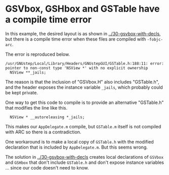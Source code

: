 # GSVbox, GSHbox and GSTable have a compile time error

In this example, the desired layout is as shown in [../30-gsvbox-with-decls](../30-gsvbox-with-decls), but there is a compile time error when these files are compiled with `-fobjc-arc`.

The error is reproduced below.

```
/usr/GNUstep/Local/Library/Headers/GNUstepGUI/GSTable.h:188:11: error: pointer to non-const type 'NSView *' with no explicit ownership
  NSView **_jails;
```

The reason is that the inclusion of "GSVbox.H" also includes "GSTable.h", and the header exposes the instance variable `_jails`, which probably could be kept private.

One way to get this code to compile is to provide an alternative "GSTable.h" that modifies the line like this.

```
  NSView * __autoreleasing *_jails;
```

This makes our `AppDelegate.m` compile, but `GSTable.m` itself is not compiled with ARC so there is a contradiction.

One workaround is to make a local copy of `GSTable.h` with the modified declaration that is included by `AppDelegate.m`.  But this seems wrong.

The solution in [../30-gsvbox-with-decls](../30-gsvbox-with-decls) creates local declarations of `GSVbox` and `GSHbox` that don't include `GSTable.h` and don't expose instance variables ... since our code doesn't need to know.
